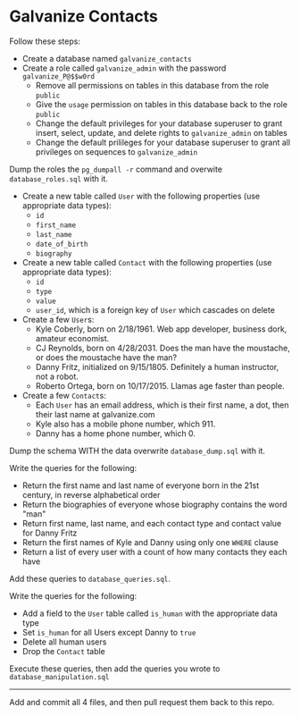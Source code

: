 # Galvanize Contacts

Follow these steps:

* Create a database named `galvanize_contacts`
* Create a role called `galvanize_admin` with the password `galvanize_P@$$w0rd`
    * Remove all permissions on tables in this database from the role `public`
    * Give the `usage` permission on tables in this database back to the role `public`
    * Change the default privileges for your database superuser to grant insert, select, update, and delete rights to `galvanize_admin` on tables
    * Change the default prilileges for your database superuser to grant all privileges on sequences to `galvanize_admin`

Dump the roles the `pg_dumpall -r` command and overwite `database_roles.sql` with it.

* Create a new table called `User` with the following properties (use appropriate data types):
    * `id`
    * `first_name`
    * `last_name`
    * `date_of_birth`
    * `biography`
* Create a new table called `Contact` with the following properties (use appropriate data types):
    * `id`
    * `type`
    * `value`
    * `user_id`, which is a foreign key of `User` which cascades on delete
* Create a few `User`s:
    * Kyle Coberly, born on 2/18/1961. Web app developer, business dork, amateur economist.
    * CJ Reynolds, born on 4/28/2031. Does the man have the moustache, or does the moustache have the man?
    * Danny Fritz, initialized on 9/15/1805. Definitely a human instructor, not a robot.
    * Roberto Ortega, born on 10/17/2015. Llamas age faster than people.
* Create a few `Contact`s:
    * Each `User` has an email address, which is their first name, a dot, then their last name at galvanize.com
    * Kyle also has a mobile phone number, which 911.
    * Danny has a home phone number, which 0.

Dump the schema WITH the data overwrite `database_dump.sql` with it.

Write the queries for the following:

* Return the first name and last name of everyone born in the 21st century, in reverse alphabetical order
* Return the biographies of everyone whose biography contains the word "man"
* Return first name, last name, and each contact type and contact value for Danny Fritz
* Return the first names of Kyle and Danny using only one `WHERE` clause
* Return a list of every user with a count of how many contacts they each have

Add these queries to `database_queries.sql`.

Write the queries for the following:

* Add a field to the `User` table called `is_human` with the appropriate data type
* Set `is_human` for all Users except Danny to `true`
* Delete all human users
* Drop the `Contact` table

Execute these queries, then add the queries you wrote to `database_manipulation.sql`

---

Add and commit all 4 files, and then pull request them back to this repo.
